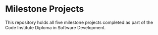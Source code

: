 # Milestone Projects

This repository holds all five milestone projects completed as part of the Code Institute Diploma in Software Development.
